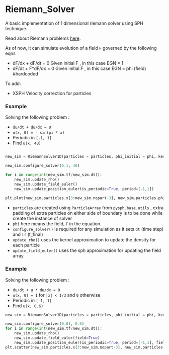 # Riemann_Solver

A basic implementation of 1 dimensional riemann solver using SPH technique. 

Read about Riemann problems [here](https://en.wikipedia.org/wiki/Riemann_problem). 

As of now, it can simulate evolution of a field `F` governed by the following eqns
- dF/dx + dF/dt = 0     Given initial F , in this case EGN = 1
- dF/dt + F\*dF/dx = 0    Given initial F , in this case EGN = phi (field) #hardcoded 


To add:

- XSPH Velocity correction for particles

### Example

Solving the following problem :
- `du/dt + du/dx = 0`
- `u(x, 0) = - sin(pi * x)`
- Periodic in `[-1, 1]`
- Find `u(x, 40)`

```Python

new_sim = RiemannSolver1D(particles = particles, phi_initial = phi, kernel = vec_kernel, EGN = 1)

new_sim.configure_solver(0.1, 40)

for i in range(int(new_sim.tf/new_sim.dt)):
    new_sim.update_rho()
    new_sim.update_field_euler()
    new_sim.update_position_euler(is_periodic=True, period=[-1,1])
    
plt.plot(new_sim.particles.x[3:new_sim.nopart-3], new_sim.particles.phi[3:new_sim.nopart-3])
```

- `particles` are created using `ParticleArray` from `pysph.base.utils` , extra padding of
extra particles on either side of boundary is to be done while create the instance of solver
- `phi` here means the field, `F` in the equation. 
- `configure_solver()` is required for any simulation as it sets `dt` (time step) and `tf` (t_final)
- `update_rho()` uses the kernel approximation to update the density for each particle
- `update_field_euler()` uses the sph approximation for updating the field array

### Example

Solving the following problem :
- `du/dt + u * du/dx = 0`
- `u(x, 0) = 1` for `|x| < 1/3` and `0` otherwise
- Periodic in `[-1, 1]`
- Find `u(x, 0.6)`

```Python
new_sim = RiemannSolver1D(particles = particles, phi_initial = phi, kernel = vec_kernel, EGN = 1)

new_sim.configure_solver(0.01, 0.6)
for i in range(int(new_sim.tf/new_sim.dt)):
    new_sim.update_rho()
    new_sim.update_field_euler(field=True)
    new_sim.update_position_euler(is_periodic=True, period=[-1,1], field=True)
plt.scatter(new_sim.particles.x[3:new_sim.nopart-3], new_sim.particles.phi[3:new_sim.nopart-3])
```
